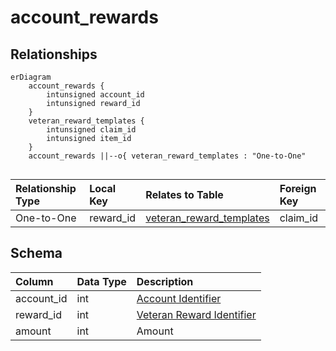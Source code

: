 # account_rewards

## Relationships

```mermaid
erDiagram
    account_rewards {
        intunsigned account_id
        intunsigned reward_id
    }
    veteran_reward_templates {
        intunsigned claim_id
        intunsigned item_id
    }
    account_rewards ||--o{ veteran_reward_templates : "One-to-One"


```


| Relationship Type | Local Key | Relates to Table | Foreign Key |
| :--- | :--- | :--- | :--- |
| One-to-One | reward_id | [veteran_reward_templates](../../schema/admin/veteran_reward_templates.md) | claim_id |


## Schema

| Column | Data Type | Description |
| :--- | :--- | :--- |
| account_id | int | [Account Identifier](account.md) |
| reward_id | int | [Veteran Reward Identifier](../../schema/admin/veteran_reward_templates.md) |
| amount | int | Amount |

